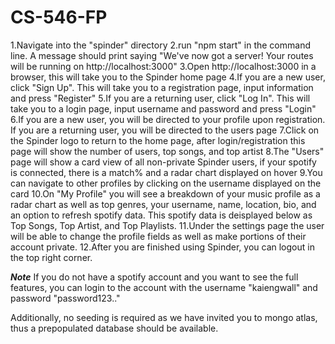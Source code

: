 # CS-546-FP
1.Navigate into the "spinder" directory
2.run "npm start" in the command line. A message should print saying "We've now got a server!
Your routes will be running on http://localhost:3000" 
3.Open http://localhost:3000 in a browser, this will take you to the Spinder home page
4.If you are a new user, click "Sign Up". This will take you to a registration page, input information and press "Register"
5.If you are a returning user, click "Log In". This will take you to a login page, input username and password and press "Login"
6.If you are a new user, you will be directed to your profile upon registration. If you are a returning user, you will be directed to the users page
7.Click on the Spinder logo to return to the home page, after login/registration this page will show the number of users, top songs, and top artist
8.The "Users" page will show a card view of all non-private Spinder users, if your spotify is connected, there is a match% and a radar chart displayed on hover
9.You can navigate to other profiles by clicking on the username displayed on the card
10.On "My Profile" you will see a breakdown of your music profile as a radar chart as well as top genres, your username, name, location, bio, and an option to refresh spotify data. This spotify data is deisplayed below as Top Songs, Top Artist, and Top Playlists.
11.Under the settings page the user will be able to change the profile fields as well as make portions of their account private.
12.After you are finished using Spinder, you can logout in the top right corner.


***Note***
If you do not have a spotify account and you want to see the full features, 
you can login to the account with the username "kaiengwall" 
and password "password123.."

Additionally, no seeding is required as we have invited you to mongo atlas,
thus a prepopulated database should be available.